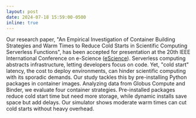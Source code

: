 ```yaml
---
layout: post
date: 2024-07-18 15:59:00-0500
inline: true
---
```


Our research paper, "An Empirical Investigation of Container Building Strategies and Warm Times to Reduce Cold Starts in Scientific Computing Serverless Functions", has been accepted for presentation at the 20th IEEE International Conference on e-Science ([eScience](https://www.escience-conference.org/2024/)). Serverless computing abstracts infrastructure, letting developers focus on code. Yet, "cold start" latency, the cost to deploy environments, can hinder scientific computing with its sporadic demands. Our study tackles this by pre-installing Python packages in container images. Analyzing data from Globus Compute and Binder, we evaluate four container strategies. Pre-installed packages reduce cold start time but need more storage, while dynamic installs save space but add delays. Our simulator shows moderate warm times can cut cold starts without heavy overhead.